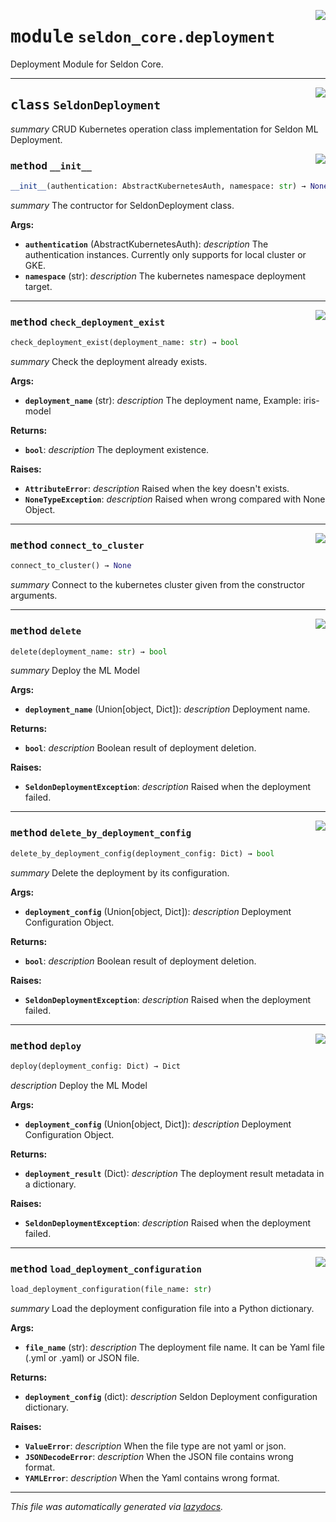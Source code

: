 <!-- markdownlint-disable -->

<a href="../klops/seldon_core/deployment.py#L0"><img align="right" style="float:right;" src="https://img.shields.io/badge/-source-cccccc?style=flat-square"></a>

# <kbd>module</kbd> `seldon_core.deployment`
Deployment Module for Seldon Core. 



---

<a href="../klops/seldon_core/deployment.py#L15"><img align="right" style="float:right;" src="https://img.shields.io/badge/-source-cccccc?style=flat-square"></a>

## <kbd>class</kbd> `SeldonDeployment`
_summary_ CRUD Kubernetes operation class implementation for Seldon ML Deployment. 

<a href="../klops/seldon_core/deployment.py#L22"><img align="right" style="float:right;" src="https://img.shields.io/badge/-source-cccccc?style=flat-square"></a>

### <kbd>method</kbd> `__init__`

```python
__init__(authentication: AbstractKubernetesAuth, namespace: str) → None
```

_summary_ The contructor for SeldonDeployment class. 

**Args:**
 
 - <b>`authentication`</b> (AbstractKubernetesAuth):  _description_  The authentication instances. Currently only supports for local cluster or GKE. 
 - <b>`namespace`</b> (str):  _description_ The kubernetes namespace deployment target. 




---

<a href="../klops/seldon_core/deployment.py#L113"><img align="right" style="float:right;" src="https://img.shields.io/badge/-source-cccccc?style=flat-square"></a>

### <kbd>method</kbd> `check_deployment_exist`

```python
check_deployment_exist(deployment_name: str) → bool
```

_summary_ Check the deployment already exists. 



**Args:**
 
 - <b>`deployment_name`</b> (str):  _description_ The deployment name, Example: iris-model 



**Returns:**
 
 - <b>`bool`</b>:  _description_ The deployment existence. 



**Raises:**
 
 - <b>`AttributeError`</b>:  _description_ Raised when the key doesn't exists. 
 - <b>`NoneTypeException`</b>:  _description_ Raised when wrong compared with None Object. 

---

<a href="../klops/seldon_core/deployment.py#L36"><img align="right" style="float:right;" src="https://img.shields.io/badge/-source-cccccc?style=flat-square"></a>

### <kbd>method</kbd> `connect_to_cluster`

```python
connect_to_cluster() → None
```

_summary_ Connect to the kubernetes cluster given from the constructor arguments. 

---

<a href="../klops/seldon_core/deployment.py#L153"><img align="right" style="float:right;" src="https://img.shields.io/badge/-source-cccccc?style=flat-square"></a>

### <kbd>method</kbd> `delete`

```python
delete(deployment_name: str) → bool
```

_summary_ Deploy the ML Model 



**Args:**
 
 - <b>`deployment_name`</b> (Union[object, Dict]):  _description_ Deployment name. 



**Returns:**
 
 - <b>`bool`</b>:  _description_ Boolean result of deployment deletion. 



**Raises:**
 
 - <b>`SeldonDeploymentException`</b>:  _description_ Raised when the deployment failed. 

---

<a href="../klops/seldon_core/deployment.py#L137"><img align="right" style="float:right;" src="https://img.shields.io/badge/-source-cccccc?style=flat-square"></a>

### <kbd>method</kbd> `delete_by_deployment_config`

```python
delete_by_deployment_config(deployment_config: Dict) → bool
```

_summary_ Delete the deployment by its configuration. 



**Args:**
 
 - <b>`deployment_config`</b> (Union[object, Dict]):  _description_                 Deployment Configuration Object. 



**Returns:**
 
 - <b>`bool`</b>:  _description_ Boolean result of deployment deletion. 



**Raises:**
 
 - <b>`SeldonDeploymentException`</b>:  _description_ Raised when the deployment failed. 

---

<a href="../klops/seldon_core/deployment.py#L77"><img align="right" style="float:right;" src="https://img.shields.io/badge/-source-cccccc?style=flat-square"></a>

### <kbd>method</kbd> `deploy`

```python
deploy(deployment_config: Dict) → Dict
```

_description_ Deploy the ML Model 



**Args:**
 
 - <b>`deployment_config`</b> (Union[object, Dict]):  _description_  Deployment Configuration Object. 



**Returns:**
 
 - <b>`deployment_result`</b> (Dict):  _description_ The deployment result metadata in a dictionary. 



**Raises:**
 
 - <b>`SeldonDeploymentException`</b>:  _description_ Raised when the deployment failed. 

---

<a href="../klops/seldon_core/deployment.py#L49"><img align="right" style="float:right;" src="https://img.shields.io/badge/-source-cccccc?style=flat-square"></a>

### <kbd>method</kbd> `load_deployment_configuration`

```python
load_deployment_configuration(file_name: str)
```

_summary_ Load the deployment configuration file into a Python dictionary. 



**Args:**
 
 - <b>`file_name`</b> (str):  _description_ The deployment file name.  It can be Yaml file (.yml or .yaml) or JSON file. 



**Returns:**
 
 - <b>`deployment_config`</b> (dict):  _description_ Seldon Deployment configuration dictionary. 



**Raises:**
 
 - <b>`ValueError`</b>:  _description_ When the file type are not yaml or json. 
 - <b>`JSONDecodeError`</b>:  _description_ When the JSON file contains wrong format. 
 - <b>`YAMLError`</b>:  _description_ When the Yaml contains wrong format. 




---

_This file was automatically generated via [lazydocs](https://github.com/ml-tooling/lazydocs)._
